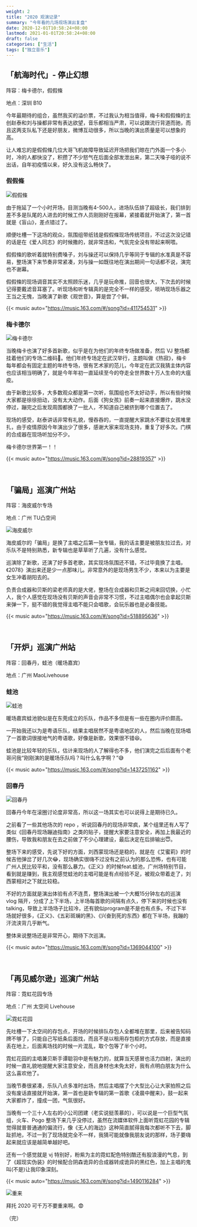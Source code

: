 ```yaml
---
weight: 2
title: "2020 观演记录"
summary: "今年看的几场现场演出复盘"
date: 2020-12-01T10:58:24+08:00
lastmod: 2021-01-01T20:58:24+08:00
draft: false
categories: ["生活"]
tags: ["独立音乐"]
---
```


## 「航海时代」- 停止幻想

阵容：梅卡德尔，假假條

地点：深圳 B10

今年最期待的组合，虽然我买的溢价票，不过我认为相当值得，梅卡和假假條的主创赵泰和刘与操都非常有表达欲望，音乐都相当严肃，可以说跟流行背道而驰，而且这两支队私下还是好朋友，微博互动很多，所以当晚的演出质量是可以想象的高。

让人难忘的是假假條几位大哥飞机故障导致延迟开场把我们晾在门外面一个多小时，冷的人都快没了，积攒了不少怒气在后面全部发泄出来，第二天嗓子哑的说不出话，自年初疫情以来，好久没有这么畅快了。  

### 假假條

![假假條](https://wumanhoblogimg.obs.cn-south-1.myhuaweicloud.com/images/jajatao.jpg)

由于拖延了一个小时开场，目测当晚有4-500人，进场队伍排了超级长，我们排到差不多是队尾的人进去的时候工作人员刚刚好在报幕，紧接着就开始演了，第一首就是《盲山》，差点错过了。

顺便吐槽一下这场的观众，氛围组带纸钱是假假條现场传统项目，不过这次没记错的话是在《爱人同志》的时候撒的，就非常违和，气氛完全没有带起来啊喂。

假假條的歌听着就特别费嗓子，刘与操还可以保持几乎等同于专辑的水准真是不容易，整场演下来节奏非常紧凑，刘与操一如既往地在演出期间一句话都不说，演完也不谢幕。

假假條的现场调音其实不太照顾乐迷，几乎是玩命推，回音也很大，下次去的时候记得要戴滤音耳塞了。听现场和听专辑真的是完全不一样的感受，唢呐现场乐器之王当之无愧，当晚演了新歌《观世音》，算是尝了个鲜。

{{< music auto="https://music.163.com/#/song?id=411754531" >}}

### 梅卡德尔

![梅卡德尔](https://wumanhoblogimg.obs.cn-south-1.myhuaweicloud.com/images/mercader02.jpg)

当晚梅卡也演了好多首新歌，似乎是在为他们的年终专场做准备，然后 VJ 整场都挂着他们的专场二维码:rofl:。他们年终专场定在武汉举行，主题叫做《热寂》，梅卡每年都会有固定主题的年终专场，很有艺术家的范儿，今年定在武汉我猜主体内容也应该相当明确了，就是今年年初一直延续至今的夺走全世界数十万人生命的大瘟疫。

由于新歌比较多，大多数观众都是第一次听，氛围组也不太好动手，所以有些时候大家都是徐徐扭动，没有太大动作。后面《狗女孩》前奏一起来直接爆炸，跳水没停过，蹦完之后发现周围都换了一批人，不知道自己被挤到哪个位置去了。

现场的感受，赵泰讲话非常有礼貌，慢吞吞的，一直提醒大家跳水不要往女孩堆里扎，由于疫情原因今年演出少了很多，感谢大家来现场支持，重复了好多次。门棋的合成器在现场听加分不少。

梅卡德尔世界第一！！

{{< music auto="https://music.163.com/#/song?id=28819357" >}}

&nbsp;

## 「骗局」巡演广州站

阵容：海皮威尔专场

地点：广州 TU凸空间

![海皮威尔](https://wumanhoblogimg.obs.cn-south-1.myhuaweicloud.com/images/shows/happywire.jpg)

海皮威尔的「骗局」是换了主唱之后第一张专辑，我的话主要是被朋友拉过去，对乐队不是特别熟悉，新专辑也是草草听了几遍，没有什么感觉。

巡演除了新歌，还演了好多首老歌，其实现场氛围还不错，不过毕竟换了主唱，《2078》演出来还是少一点那味儿。非常意外的是现场男生不少，本来以为主要是女生冲着胡阳去的。

负责合成器和贝斯的梁老师真的是大佬，整场在合成器和贝斯之间来回切换，小忙人，我个人感觉在现场没有贝斯的声音会非常不习惯，不过主唱偶尔也会拿起贝斯来弹一下，挺不错的我觉得主唱不能只会唱歌，会玩乐器也是必备技能。

{{< music auto="https://music.163.com/#/song?id=518895636" >}}

&nbsp;

## 「开炉」巡演广州站

阵容：回春丹，蛙池（暖场嘉宾）

地点：广州 MaoLivehouse

### 蛙池

![蛙池](https://wumanhoblogimg.obs.cn-south-1.myhuaweicloud.com/images/shows/wachi.jpg)

暖场嘉宾蛙池貌似是在东莞成立的乐队，作品不多但是有一些在圈内评价颇高。

一开始我还以为是粤语乐队，结果主唱居然不是粤语地区的人，然后当晚在现场唱了一首歌词很接地气的粤语歌，好像是新歌，效果很不错:laughing:。

蛙池是比较年轻的乐队，估计来现场的人了解得也不多，他们演完之后后面有个老哥问我“刚刚演的是暖场乐队吗？叫什么名字啊？”:sweat_smile:

{{< music auto="https://music.163.com/#/song?id=1437251162" >}}

### 回春丹

![回春丹](https://wumanhoblogimg.obs.cn-south-1.myhuaweicloud.com/images/shows/huichundan.jpg)

回春丹今年在滚圈讨论度非常高，所以这一场其实也可以说得上是期待已久。

之前看了一些其他场次的 repo ，听说回春丹的现场非常疯，某个组里还有人写了类似《回春丹现场蹦迪指南》之类的贴子，提醒大家要注意安全，再加上我最近的腰伤，导致我和朋友在去之前做了不少心理建设，最后决定在后排输出:innocent:。

整场下来的感受，先说下好的方面，刘西蒙现场还是稳的，就是在《艾蜜莉》的时候吉他弹岔了好几次:joy:，现场确实很嗨不过没有之前认为的那么恐怖，也有可能广州人民比较平和，没有那么暴力。《正义》的时候feat.蛙池，广州场特别节目，看到就是赚到，我主观感觉蛙池的主唱可能是有点经验不足，被观众带着走了，刘西蒙相对之下就比较稳。

不好的方面就是演出体验有点不连贯，整场演出被一个大概15分钟左右的巡演 vlog 隔开，分成了上下半场，上半场每首歌的间隔有点久，停下来的时候也没有talking，导致上半场场子比较冷，还有貌似program是不是也有点多。不过下半场就好很多，《正义》、《五彩斑斓的黑》、《兴奋到死的东西》都在下半场，我蹦的汗流浃背几乎断气。

整体来说整场还是非常开心，期待下次巡演。

{{< music auto="https://music.163.com/#/song?id=1369044100" >}}

&nbsp;

## 「再见威尔逊」巡演广州站

阵容：霓虹花园专场

地点：广州 太空间 Livehouse

![霓虹花园](https://wumanhoblogimg.obs.cn-south-1.myhuaweicloud.com/images/shows/niongarden01.jpg)

先吐槽一下太空间的存包点，开场的时候排队存包人全都堆在那里，后来被告知码牌不够了，只能自己写纸条后面找，而且不是以租用存包柜的方式存放，而是直接丢在地上，后面离场找的时候一片混乱，取个包等了半个小时。

霓虹花园的主唱兼贝斯手谭聪羽中是有魅力的，就算当天感冒也活力四射，演出的时候一直礼貌地提醒大家注意安全，而且身材也未免太好，我有点明白朋友为什么这么喜欢他了。

当晚节奏很紧凑，乐队八点多准时出场，然后主唱摆了个大型比心让大家拍照之后没有废话直接就开始演，第一首也是新专辑的第一首歌《凌晨中醒来》，鼓一起来大家都炸了，撞成一团，气氛很好。

当晚有一个三十人左右的小公司团建（老实说挺羡慕的），可以说是一个巨型气氛组，火车、Pogo 整场下来几乎没停过，虽然在流媒体软件上面听霓虹花园的专辑觉得就普普通通的偏流行，像《无人的海边》这种简直腻得我每次都听不下去，脚趾抓地，不过一到了现场就完全不一样，我猜可能就像我朋友说的那样，场子要嗨起来就应该是越简单越好吧。

还有一个感觉就是 vj 特别好，粉紫为主的霓虹配色特别酷还有股浪漫的气息，到了《超现实伪装》的时候配合阴森诡异的合成器转成诡异的黑红色，加上主唱的鬼叫(不是)让我印象深刻。

{{< music auto="https://music.163.com/#/song?id=1490116284" >}}

![重来](https://wumanhoblogimg.obs.cn-south-1.myhuaweicloud.com/images/shows/niongarden02.jpg)

拜托 2020 可千万不要重来啊。:fearful:

（完）